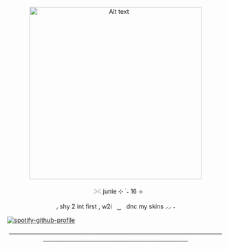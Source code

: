 

<p align="center"> <img src="https://github.com/giannahundy-crypto/giannahundy-crypto/blob/c7fffea34023739b25428a0c3a6cc9e833f9768a/coloredtexture.png" alt="Alt text" width="400"/> 

<p align="center">ㅤ𓏵 junie ⊹ ࣪ ˖  16 ⟢

<p align="center"> ◞ shy 2 int first , w2iㅤ ͜͜      ㅤdnc my skins ⸝⸝ ˖
  
[![spotify-github-profile](https://spotify-github-profile.kittinanx.com/api/view?uid=zlpjjlk9fesgofb70wjqfnywj&cover_image=false&theme=natemoo-re&show_offline=true&background_color=121212&interchange=false&profanity=false&bar_color=b1764e&bar_color_cover=false)](https://github.com/kittinan/spotify-github-profile)

<p align="center"> ────────────────────────────────────────────────────────────────────────────────────
